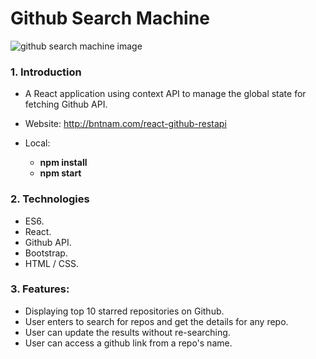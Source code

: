 # Github Search Machine

<img class="img-fluid mb-5" src="https://bntnam.github.io/img/portfolio/github-search-machine.png" alt="github search machine image">

### 1. Introduction

- A React application using context API to manage the global state for fetching Github API.
- Website: <a href="http://bntnam.com/react-github-restapi" target="_blank">http://bntnam.com/react-github-restapi</a>
- Local:

  - **npm install**
  - **npm start**

### 2. Technologies

- ES6.
- React.
- Github API.
- Bootstrap.
- HTML / CSS.

### 3. Features:

- Displaying top 10 starred repositories on Github.
- User enters to search for repos and get the details for any repo.
- User can update the results without re-searching.
- User can access a github link from a repo's name.
